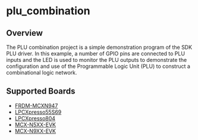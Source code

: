 # plu_combination

## Overview
The PLU combination project is a simple demonstration program of the SDK PLU driver. In this example, a number of 
GPIO pins are connected to PLU inputs and the LED is used to monitor the PLU outputs to demonstrate the 
configuration and use of the Programmable Logic Unit (PLU) to construct a combinational logic network.

## Supported Boards
- [FRDM-MCXN947](../../../_boards/frdmmcxn947/driver_examples/plu/combination/example_board_readme.md)
- [LPCXpresso55S69](../../../_boards/lpcxpresso55s69/driver_examples/plu/combination/example_board_readme.md)
- [LPCXpresso804](../../../_boards/lpcxpresso804/driver_examples/plu/combination/example_board_readme.md)
- [MCX-N5XX-EVK](../../../_boards/mcxn5xxevk/driver_examples/plu/combination/example_board_readme.md)
- [MCX-N9XX-EVK](../../../_boards/mcxn9xxevk/driver_examples/plu/combination/example_board_readme.md)
